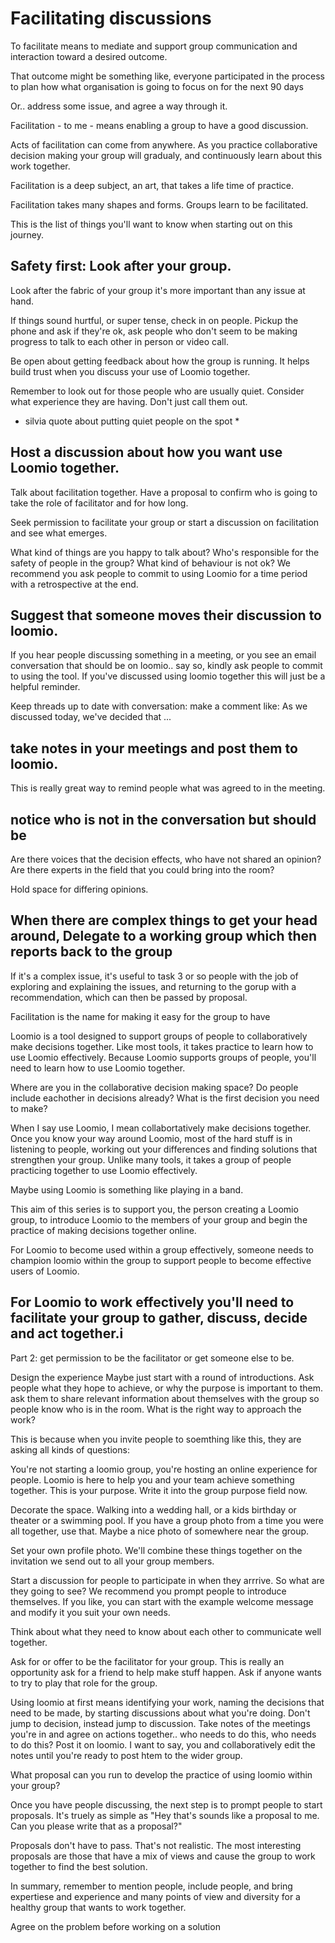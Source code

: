 # Facilitating discussions

To facilitate means to mediate and support group communication and interaction toward a desired outcome.

That outcome might be something like, everyone participated in the process to plan how what organisation is going to focus on for the next 90 days

Or.. address some issue, and agree a way through it.

Facilitation - to me - means enabling a group to have a good discussion.

Acts of facilitation can come from anywhere. As you practice collaborative decision making your group will gradualy, and continuously learn about this work together.

Facilitation is a deep subject, an art, that takes a life time of practice.

Facilitation takes many shapes and forms. Groups learn to be facilitated.

This is the list of things you'll want to know when starting out on this journey.


## Safety first: Look after your group.

Look after the fabric of your group it's more important than any issue at hand.

If things sound hurtful, or super tense, check in on people. Pickup the phone and ask if they're ok, ask people who don't seem to be making progress to talk to each other in person or video call.

Be open about getting feedback about how the group is running. It helps build trust when you discuss your use of Loomio together.

Remember to look out for those people who are usually quiet. Consider what experience they are having. Don't just call them out.

* silvia quote about putting quiet people on the spot *

## Host a discussion about how you want use Loomio together.
Talk about facilitation together. Have a proposal to confirm who is going to take the role of facilitator and for how long.

Seek permission to facilitate your group or start a discussion on facilitation and see what emerges.

What kind of things are you happy to talk about?
Who's responsible for the safety of people in the group?
What kind of behaviour is not ok?
We recommend you ask people to commit to using Loomio for a time period with a retrospective at the end.

## Suggest that someone moves their discussion to loomio.
If you hear people discussing something in a meeting, or you see an email conversation that should be on loomio.. say so, kindly ask people to commit to using the tool. If you've discussed using loomio together this will just be a helpful reminder.

Keep threads up to date with conversation: make a comment like: As we discussed today, we've decided that ...

## take notes in your meetings and post them to loomio.
This is really great way to remind people what was agreed to in the meeting.

## notice who is not in the conversation but should be
Are there voices that the decision effects, who have not shared an opinion?
Are there experts in the field that you could bring into the room?

Hold space for differing opinions.


## When there are complex things to get your head around, Delegate to a working group which then reports back to the group

If it's a complex issue, it's useful to task 3 or so people with the job of exploring and explaining the issues, and returning to the gorup with a recommendation, which can then be passed by proposal.


Facilitation is the name for making it easy for the group to have

Loomio is a tool designed to support groups of people to collaboratively make decisions together. Like most tools, it takes practice to learn how to use Loomio effectively. Because Loomio supports groups of people, you'll need to learn how to use Loomio together.

Where are you in the collaborative decision making space? Do people include eachother in decisions already?
What is the first decision you need to make?

When I say use Loomio, I mean collabortatively make decisions together. Once you know your way around Loomio, most of the hard stuff is in listening to people, working out your differences and finding solutions that strengthen your group.
Unlike many tools, it takes a group of people practicing together to use Loomio effectively.

Maybe using Loomio is something like playing in a band.

This aim of this series is to support you, the person creating a Loomio group, to introduce Loomio to the members of your group and begin the practice of making decisions together online.

For Loomio to become used within a group effectively, someone needs to champion loomio within the group to support people to become effective users of Loomio.

For Loomio to work effectively you'll need to facilitate your group to gather, discuss, decide and act together.i
---

Part 2: get permission to be the facilitator or get someone else to be.



Design the experience
  Maybe just start with a round of introductions. Ask people what they hope to achieve, or why the purpose is important to them. ask them to share relevant information about themselves with the group so people know who is in the room.
  What is the right way to approach the work?

This is because when you invite people to soemthing like this, they are asking all kinds of questions:

You're not starting a loomio group, you're hosting an online experience for people.
Loomio is here to help you and your team achieve something together.
This is your purpose. Write it into the group purpose field now.

Decorate the space. Walking into a wedding hall, or a kids birthday or theater or a swimming pool.
If you have a group photo from a time you were all together, use that.
Maybe a nice photo of somewhere near the group.

Set your own profile photo. We'll combine these things together on the invitation
we send out to all your group members.

Start a discussion for people to participate in when they arrrive.
So what are they going to see? We recommend you prompt people to introduce themselves.
If you like, you can start with the example welcome message and modify it you
suit your own needs.

Think about what they need to know about each other to communicate
well together.

Ask for or offer to be the facilitator for your group. This is really an opportunity
ask for a friend to help make stuff happen. Ask if anyone wants to try to play that role for the group.

Using loomio at first means identifying your work, naming the decisions that
need to be made, by starting discussions about what you're doing. Don't jump
to decision, instead jump to discussion. Take notes of the meetings you're in and agree on actions together.. who needs to do this, who needs to do this?
Post it on loomio. I want to say, you and collaboratively edit the notes until you're ready to post htem to the wider group.

What proposal can you run to develop the practice of using loomio within your group?

Once you have people discussing, the next step is to prompt people to start proposals. It's truely as simple as "Hey that's sounds like a proposal to me. Can you please write that as a proposal?"

Proposals don't have to pass. That's not realistic. The most interesting proposals are those that have a mix of views and cause the group to work together to find the best solution.

In summary, remember to mention people, include people, and bring expertiese and experience and many points of view and diversity for a healthy group that wants to work together.


Agree on the problem before working on a solution
